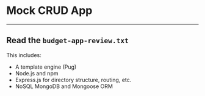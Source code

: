 # Mock CRUD App

---
Read the `budget-app-review.txt`
---

This includes:
- A template engine (Pug)
- Node.js and npm
- Express.js for directory structure, routing, etc.
- NoSQL MongoDB and Mongoose ORM

